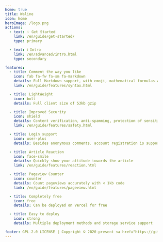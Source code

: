 ```yaml
---
home: true
title: Waline
icon: home
heroImage: /logo.png
actions:
  - text: 💡 Get Started
    link: /en/guide/get-started/
    type: primary

  - text: ℹ️ Intro
    link: /en/advanced/intro.html
    type: secondary

features:
  - title: Comment the way you like
    icon: fab fa-fw fa-sm fa-markdown
    details: Full Markdown support, with emoji, mathematical formulas and HTML embedding support
    link: /en/guide/features/syntax.html

  - title: LightWeight
    icon: bolt
    details: Full client size of 53kb gzip

  - title: Improved Security
    icon: shield
    details: Content verification, anti-spamming, protection of sensitive data, etc.
    link: /en/guide/features/safety.html

  - title: Login support
    icon: user-plus
    details: Besides anonymous comments, account registration is supported to maintain identity

  - title: Article Reaction
    icon: face-smile
    details: Quickly show your attitude towards the article
    link: /en/guide/features/reaction.html

  - title: Pageview Counter
    icon: counter
    details: Count pageviews accurately with < 1kb code
    link: /en/guide/features/pageview.html

  - title: Completely free
    icon: free
    details: Can be deployed on Vercel for free

  - title: Easy to deploy
    icon: strong
    details: Multiple deployment methods and storage service support

footer: GPL-2.0 LICENSE | Copyright © 2020-present <a href="https://github.com/lizheming" rel="noopener noreferrer " target="_blank">lizheming</a> | Theme by <a href="https://vuepress-theme-hope.github.io/v2/" rel="noopener noreferrer " target="_blank">vuepress-theme-hope</a>
---
```

